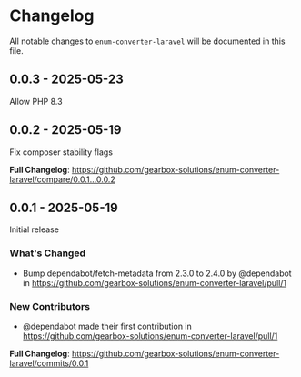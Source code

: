 # Changelog

All notable changes to `enum-converter-laravel` will be documented in this file.

## 0.0.3 - 2025-05-23

Allow PHP 8.3

## 0.0.2 - 2025-05-19

Fix composer stability flags

**Full Changelog**: https://github.com/gearbox-solutions/enum-converter-laravel/compare/0.0.1...0.0.2

## 0.0.1 - 2025-05-19

Initial release

### What's Changed

* Bump dependabot/fetch-metadata from 2.3.0 to 2.4.0 by @dependabot in https://github.com/gearbox-solutions/enum-converter-laravel/pull/1

### New Contributors

* @dependabot made their first contribution in https://github.com/gearbox-solutions/enum-converter-laravel/pull/1

**Full Changelog**: https://github.com/gearbox-solutions/enum-converter-laravel/commits/0.0.1

